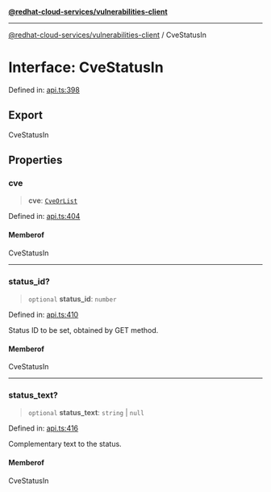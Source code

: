[**@redhat-cloud-services/vulnerabilities-client**](../README.md)

***

[@redhat-cloud-services/vulnerabilities-client](../globals.md) / CveStatusIn

# Interface: CveStatusIn

Defined in: [api.ts:398](https://github.com/charlesmulder/javascript-clients/blob/main/packages/vulnerabilities/git-api/api.ts#L398)

## Export

CveStatusIn

## Properties

### cve

> **cve**: [`CveOrList`](../type-aliases/CveOrList.md)

Defined in: [api.ts:404](https://github.com/charlesmulder/javascript-clients/blob/main/packages/vulnerabilities/git-api/api.ts#L404)

#### Memberof

CveStatusIn

***

### status\_id?

> `optional` **status\_id**: `number`

Defined in: [api.ts:410](https://github.com/charlesmulder/javascript-clients/blob/main/packages/vulnerabilities/git-api/api.ts#L410)

Status ID to be set, obtained by GET method.

#### Memberof

CveStatusIn

***

### status\_text?

> `optional` **status\_text**: `string` \| `null`

Defined in: [api.ts:416](https://github.com/charlesmulder/javascript-clients/blob/main/packages/vulnerabilities/git-api/api.ts#L416)

Complementary text to the status.

#### Memberof

CveStatusIn
